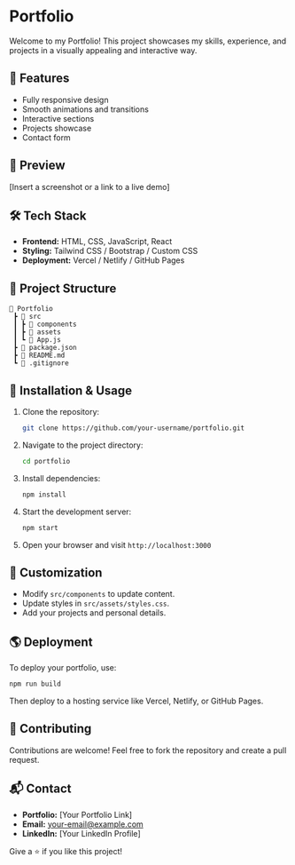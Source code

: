 # Portfolio

Welcome to my Portfolio! This project showcases my skills, experience, and projects in a visually appealing and interactive way.

## 🚀 Features

- Fully responsive design
- Smooth animations and transitions
- Interactive sections
- Projects showcase
- Contact form

## 📸 Preview

[Insert a screenshot or a link to a live demo]

## 🛠️ Tech Stack

- **Frontend:** HTML, CSS, JavaScript, React
- **Styling:** Tailwind CSS / Bootstrap / Custom CSS
- **Deployment:** Vercel / Netlify / GitHub Pages

## 📂 Project Structure
```
📁 Portfolio
 ┣ 📂 src
 ┃ ┣ 📂 components
 ┃ ┣ 📂 assets
 ┃ ┗ 📜 App.js
 ┣ 📜 package.json
 ┣ 📜 README.md
 ┗ 📜 .gitignore
```

## 🚀 Installation & Usage

1. Clone the repository:
   ```sh
   git clone https://github.com/your-username/portfolio.git
   ```
2. Navigate to the project directory:
   ```sh
   cd portfolio
   ```
3. Install dependencies:
   ```sh
   npm install
   ```
4. Start the development server:
   ```sh
   npm start
   ```
5. Open your browser and visit `http://localhost:3000`

## 📌 Customization

- Modify `src/components` to update content.
- Update styles in `src/assets/styles.css`.
- Add your projects and personal details.

## 🌎 Deployment

To deploy your portfolio, use:
```sh
npm run build
```
Then deploy to a hosting service like Vercel, Netlify, or GitHub Pages.

## 🤝 Contributing

Contributions are welcome! Feel free to fork the repository and create a pull request.

## 📬 Contact

- **Portfolio:** [Your Portfolio Link]
- **Email:** your-email@example.com
- **LinkedIn:** [Your LinkedIn Profile]

Give a ⭐ if you like this project!


